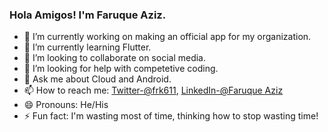 ### Hola Amigos! I'm Faruque Aziz. 
- 🔭 I’m currently working on making an official app for my organization.
- 🌱 I’m currently learning Flutter.
- 👯 I’m looking to collaborate on social media.
- 🤔 I’m looking for help with competetive coding.
- 💬 Ask me about Cloud and Android.
- 📫 How to reach me: [Twitter-@frk611](https://twitter.com/Frk611), [LinkedIn-@Faruque Aziz](https://www.linkedin.com/in/faruque-aziz-428828169/)
- 😄 Pronouns: He/His
- ⚡ Fun fact: I'm wasting most of time, thinking how to stop wasting time!

